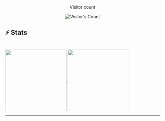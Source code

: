 <div align="center"> 
  <p>Visitor count</p>
  <img src="https://profile-counter.glitch.me/fatiasss/count.svg" alt="Visitor's Count" />
</div>

## ⚡️ Stats

<br>

<a href="https://github.com/fatiasss/github-readme-stats">
  <img height=200 align="center" src="https://github-readme-stats.vercel.app/api/top-langs/?username=anuraghazra&layout=donut&theme=transparent" /> 
</a>
<a href="https://github.com/fatiasss/convoychat">
  <img height=200 align="center" src="https://github-readme-stats.vercel.app/api/top-langs?username=fatiasss&layout=compact&langs_count=8&card_width=320&theme=transparent" />
</a>


<hr>

<!--
**fatiasss/fatiasss** is a ✨ _special_ ✨ repository because its `README.md` (this file) appears on your GitHub profile.

Here are some ideas to get you started:

- 🔭 I’m currently working on ...
- 🌱 I’m currently learning ...
- 👯 I’m looking to collaborate on ...
- 🤔 I’m looking for help with ...
- 💬 Ask me about ...
- 📫 How to reach me: ...
- 😄 Pronouns: ...
- ⚡ Fun fact: ...
-->
